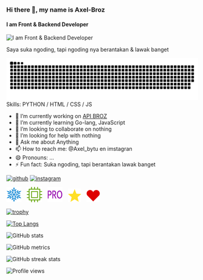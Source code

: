 ### Hi there 👋, my name is Axel-Broz
#### I am Front & Backend Developer
![I am Front & Backend Developer](https://i.ibb.co/995XpwT/Screenshot-3.png)

Saya suka ngoding, tapi ngoding nya berantakan & lawak banget
<div align="center">
  <a href="https://1999azzar.github.io/1999AZZAR/">
  <img  src="https://github.com/1999AZZAR/1999AZZAR/blob/main/resources/img/grid-snake.svg"
       alt="snake" /></a>
</div>
Skills: PYTHON / HTML / CSS / JS

- 🔭 I’m currently working on [API BROZ](https://api.broz.herokuapp.com)
- 🌱 I’m currently learning Go-lang, JavaScript 
- 👯 I’m looking to collaborate on nothing
- 🤔 I’m looking for help with nothing 
- 💬 Ask me about Anything 
- 📫 How to reach me: @Axel_bytu en imstagran 
- 😄 Pronouns: ... 
- ⚡ Fun fact: Suka ngoding, tapi berantakan lawak banget 


[<img src='https://cdn.jsdelivr.net/npm/simple-icons@3.0.1/icons/github.svg' alt='github' height='40'>](https://github.com/Axel-bytu)  [<img src='https://cdn.jsdelivr.net/npm/simple-icons@3.0.1/icons/instagram.svg' alt='instagram' height='40'>](https://www.instagram.com/Axel_bytu/)  

<a href='https://archiveprogram.github.com/'><img src='https://raw.githubusercontent.com/acervenky/animated-github-badges/master/assets/acbadge.gif' width='40' height='40'></a> <a href='https://docs.github.com/en/developers'><img src='https://raw.githubusercontent.com/acervenky/animated-github-badges/master/assets/devbadge.gif' width='40' height='40'></a> <a href='https://github.com/pricing'><img src='https://raw.githubusercontent.com/acervenky/animated-github-badges/master/assets/pro.gif' width='40' height='40'></a> <a href='https://stars.github.com/'><img src='https://raw.githubusercontent.com/acervenky/animated-github-badges/master/assets/starbadge.gif' width='35' height='35'></a> <a href='https://docs.github.com/en/github/supporting-the-open-source-community-with-github-sponsors'><img src='https://raw.githubusercontent.com/acervenky/animated-github-badges/master/assets/sponsorbadge.gif' width='35' height='35'></a> 

[![trophy](https://github-profile-trophy.vercel.app/?username=Axel-bytu)](https://github.com/ryo-ma/github-profile-trophy)

[![Top Langs](https://github-readme-stats.vercel.app/api/top-langs/?username=Axel-bytu)](https://github.com/anuraghazra/github-readme-stats)

![GitHub stats](https://github-readme-stats.vercel.app/api?username=Axel-bytu&show_icons=true)  

![GitHub metrics](https://metrics.lecoq.io/Axel-bytu)  

![GitHub streak stats](https://github-readme-streak-stats.herokuapp.com/?user=Axel-bytu)  

![Profile views](https://gpvc.arturio.dev/Axel-bytu)  
